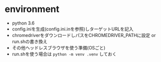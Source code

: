 # environment

- python 3.6
- config.iniを生成(config.ini.inを参照)しターゲットURLを記入
- chromedriverをダウンロードしパスをCHROMEDRIVER_PATHに設定 or run.shの書き換え
- その他ヘッドレスブラウザを使う準備(OSごと)
- run.shを使う場合は `python -m venv .venv` しておく
